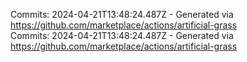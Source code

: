 Commits: 2024-04-21T13:48:24.487Z - Generated via https://github.com/marketplace/actions/artificial-grass
<br>
Commits: 2024-04-21T13:48:24.487Z - Generated via https://github.com/marketplace/actions/artificial-grass
<br>
